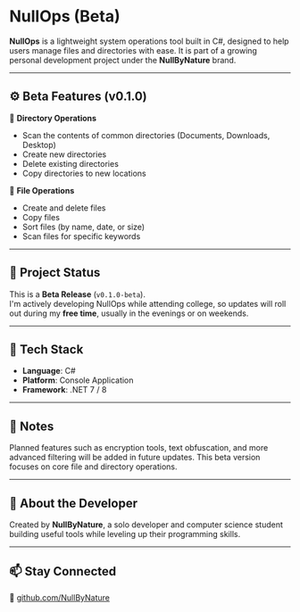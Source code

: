 # NullOps (Beta)

**NullOps** is a lightweight system operations tool built in C#, designed to help users manage files and directories with ease. It is part of a growing personal development project under the **NullByNature** brand.

---

## ⚙️ Beta Features (v0.1.0)

🔹 **Directory Operations**
- Scan the contents of common directories (Documents, Downloads, Desktop)
- Create new directories
- Delete existing directories
- Copy directories to new locations

🔹 **File Operations**
- Create and delete files
- Copy files
- Sort files (by name, date, or size)
- Scan files for specific keywords

---

## 🚧 Project Status

This is a **Beta Release** (`v0.1.0-beta`).  
I'm actively developing NullOps while attending college, so updates will roll out during my **free time**, usually in the evenings or on weekends.

---

## 🧱 Tech Stack

- **Language**: C#
- **Platform**: Console Application
- **Framework**: .NET 7 / 8

---

## 📌 Notes

Planned features such as encryption tools, text obfuscation, and more advanced filtering will be added in future updates. This beta version focuses on core file and directory operations.

---

## 👤 About the Developer

Created by **NullByNature**, a solo developer and computer science student building useful tools while leveling up their programming skills.

---

## 📫 Stay Connected

🔗 [github.com/NullByNature](https://github.com/NullByNature)

